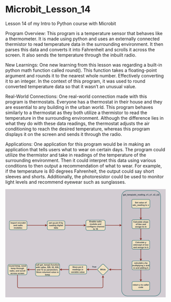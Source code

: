# Microbit_Lesson_14
Lesson 14 of my Intro to Python course with Microbit

Program Overview: This program is a temperature sensor that behaves like a thermometer. It is made using python and uses an externally connected thermistor to read temperature data in the surrounding environment. It then parses this data and converts it into Fahrenheit and scrolls it across the screen. It also sends the temperature through the inbuilt radio.

New Learnings: One new learning from this lesson was regarding a built-in python math function called round(). This function takes a floating-point argument and rounds it to the nearest whole number. Effectively converting it to an integer. In the context of this program, it was used to round converted temperature data so that it wasn’t an unusual value.

Real-World Connections: One real-world connection made with this program is thermostats. Everyone has a thermostat in their house and they are essential to any building in the urban world. This program behaves similarly to a thermostat as they both utilize a thermistor to read the temperature in the surrounding environment. Although the difference lies in what they do with these data readings, the thermostat adjusts the air conditioning to reach the desired temperature, whereas this program displays it on the screen and sends it through the radio. 

Applications: One application for this program would be in making an application that tells users what to wear on certain days. The program could utilize the thermistor and take in readings of the temperature of the surrounding environment. Then it could interpret this data using various conditions to then output a recommendation of what to wear. For example, if the temperature is 80 degrees Fahrenheit, the output could say short sleeves and shorts. Additionally, the photoresistor could be used to monitor light levels and recommend eyewear such as sunglasses.

![Image](Flowchart.jpg)